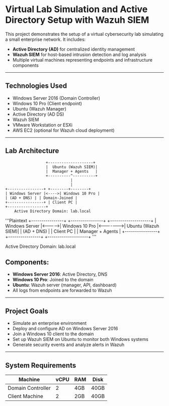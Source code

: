 # Virtual Lab Simulation and Active Directory Setup with Wazuh SIEM

This project demonstrates the setup of a virtual cybersecurity lab simulating a small enterprise network. It includes:

- **Active Directory (AD)** for centralized identity management
- **Wazuh SIEM** for host-based intrusion detection and log analysis
- Multiple virtual machines representing endpoints and infrastructure components

---

## Technologies Used

- Windows Server 2016 (Domain Controller)
- Windows 10 Pro (Client endpoint)
- Ubuntu (Wazuh Manager)
- Active Directory (AD DS)
- Wazuh SIEM
- VMware Workstation or ESXi
- AWS EC2 (optional for Wazuh cloud deployment)

---

## Lab Architecture
```
                  +--------------------+
                  |  Ubuntu (Wazuh SIEM)|
                  |  Manager + Agents   |
                  +----------^----------+
                             |
                             |
+----------------+ +--------+--------+
| Windows Server |<---->| Windows 10 Pro |
| (AD + DNS) | | Domain-Joined |
+----------------+ | Client PC |
+-----------------+
    Active Directory Domain: lab.local
````
'''Plaintext
+----------------+        +----------------+         +--------------------+
| Windows Server |<----->| Windows 10 Pro |<------->| Ubuntu (Wazuh SIEM)|
|   (AD + DNS)   |        |   Client PC    |         |  Manager + Agents  |
+----------------+        +----------------+         +--------------------+
'''

Active Directory Domain: lab.local

    

## Components:
- **Windows Server 2016**: Active Directory, DNS
- **Windows 10 Pro**: Joined to the domain
- **Ubuntu**: Wazuh server (manager, API, dashboard)
- All logs from endpoints are forwarded to Wazuh

---

## Project Goals

- Simulate an enterprise environment
- Deploy and configure AD on Windows Server 2016
- Join a Windows 10 client to the domain
- Set up Wazuh SIEM on Ubuntu to monitor both Windows systems
- Generate security events and analyze alerts in Wazuh

---

## System Requirements

| Machine         | vCPU | RAM  | Disk  |
|-----------------|------|------|-------|
| Domain Controller | 2    | 4GB  | 40GB  |
| Client Machine    | 2    | 2GB  | 40GB 


